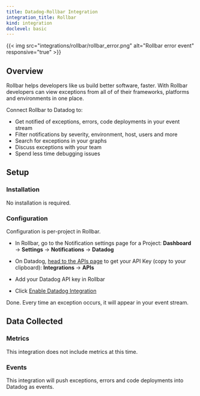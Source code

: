 ```yaml
---
title: Datadog-Rollbar Integration
integration_title: Rollbar
kind: integration
doclevel: basic
---
```


{{< img src="integrations/rollbar/rollbar_error.png" alt="Rollbar error event" responsive="true" >}}

## Overview

Rollbar helps developers like us build better software, faster. With Rollbar developers can view exceptions from all of of their frameworks, platforms and environments in one place.

Connect Rollbar to Datadog to:

* Get notified of exceptions, errors, code deployments in your event stream
* Filter notifications by severity, environment, host, users and more
* Search for exceptions in your graphs
* Discuss exceptions with your team
* Spend less time debugging issues

## Setup
### Installation

No installation is required.

### Configuration

Configuration is per-project in Rollbar.

* In Rollbar, go to the Notification settings page for a Project: **Dashboard** → **Settings** → **Notifications** → **Datadog**

* On Datadog, [head to the APIs page](https://app.datadoghq.com/account/settings#api) to get your API Key (copy to your clipboard): **Integrations** → **APIs**

* Add your Datadog API key in Rollbar

* Click [Enable Datadog Integration](https://app.datadoghq.com/account/settings#integrations/rollbar)

Done. Every time an exception occurs, it will appear in your event stream.

## Data Collected
### Metrics

This integration does not include metrics at this time.

### Events

This integration will push exceptions, errors and code deployments into Datadog as events.
